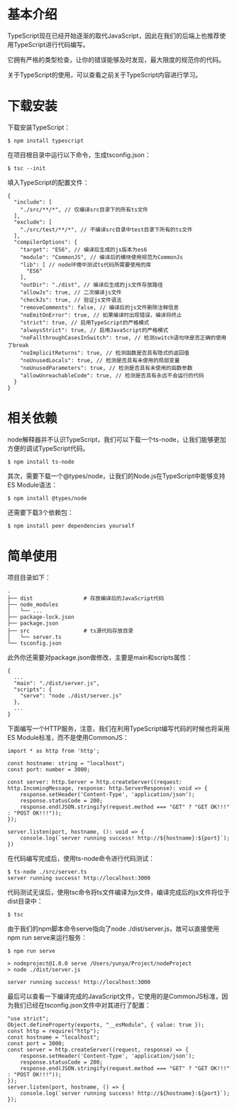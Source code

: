 # 基本介绍

TypeScript现在已经开始逐渐的取代JavaScript，因此在我们的后端上也推荐使用TypeScript进行代码编写。

它拥有严格的类型检查，让你的错误能够及时发现，最大限度的规范你的代码。

关于TypeScript的使用，可以查看之前关于TypeScript内容进行学习。



# 下载安装

下载安装TypeScript：

```
$ npm install typescript
```

在项目根目录中运行以下命令，生成tsconfig.json：

```
$ tsc --init
```

填入TypeScript的配置文件：

```
{
  "include": [
    "./src/**/*", // 仅编译src目录下的所有ts文件
  ],
  "exclude": [
    "./src/test/**/*", // 不编译src目录中test目录下所有的ts文件
  ],
  "compilerOptions": {
    "target": "ES6", // 编译后生成的js版本为es6
    "module": "CommonJS", // 编译后的模块使用规范为CommonJs
    "lib": [ // node环境中测试ts代码所需要使用的库
      "ES6"
    ],
    "outDir": "./dist", // 编译后生成的js文件存放路径
    "allowJs": true, // 二次编译js文件
    "checkJs": true, // 验证js文件语法
    "removeComments": false, // 编译后的js文件删除注释信息
    "noEmitOnError": true, // 如果编译时出现错误，编译将终止
    "strict": true, // 启用TypeScript的严格模式
    "alwaysStrict": true, // 启用JavaScript的严格模式
    "noFallthroughCasesInSwitch": true, // 检测switch语句块是否正确的使用了break
    "noImplicitReturns": true, // 检测函数是否具有隐式的返回值
    "noUnusedLocals": true, // 检测是否具有未使用的局部变量
    "noUnusedParameters": true, // 检测是否具有未使用的函数参数
    "allowUnreachableCode": true, // 检测是否具有永远不会运行的代码
  }
}
```



# 相关依赖

node解释器并不认识TypeScript，我们可以下载一个ts-node，让我们能够更加方便的调试TypeScript代码。

```
$ npm install ts-node
```

其次，需要下载一个@types/node，让我们的Node.js在TypeScript中能够支持ES Module语法：

```
$ npm install @types/node
```

还需要下载3个依赖包：

```
$ npm install peer dependencies yourself
```



# 简单使用

项目目录如下：

```
.
├── dist                # 存放编译后的JavaScript代码
├── node_modules        
│   └── ...
├── package-lock.json
├── package.json
├── src                 # ts源代码存放目录
│   └── server.ts
└── tsconfig.json
```

此外你还需要对package.json做修改，主要是main和scripts属性：

```
{
  ...
  "main": "./dist/server.js",
  "scripts": {
    "serve": "node ./dist/server.js"
  },
  ...
}

```

下面编写一个HTTP服务，注意，我们在利用TypeScript编写代码的时候也将采用ES Module标准，而不是使用CommonJS：

```
import * as http from 'http';

const hostname: string = "localhost";
const port: number = 3000;

const server: http.Server = http.createServer((request: http.IncomingMessage, response: http.ServerResponse): void => {
    response.setHeader('Content-Type', 'application/json');
    response.statusCode = 200;
    response.end(JSON.stringify(request.method === "GET" ? "GET OK!!!" : "POST OK!!!"));
});

server.listen(port, hostname, (): void => {
    console.log(`server running success! http://${hostname}:${port}`);
})
```

在代码编写完成后，使用ts-node命令进行代码测试：

```
$ ts-node ./src/server.ts 
server running success! http://localhost:3000
```

代码测试无误后，使用tsc命令将ts文件编译为js文件，编译完成后的js文件将位于dist目录中：

```
$ tsc
```

由于我们的npm脚本命令serve指向了node ./dist/server.js，故可以直接使用npm run serve来运行服务：

```
$ npm run serve

> nodeproject@1.0.0 serve /Users/yunya/Project/nodeProject
> node ./dist/server.js

server running success! http://localhost:3000
```

最后可以查看一下编译完成的JavaScript文件，它使用的是CommonJS标准，因为我们已经在tsconfig.json文件中对其进行了配置：

```
"use strict";
Object.defineProperty(exports, "__esModule", { value: true });
const http = require("http");
const hostname = "localhost";
const port = 3000;
const server = http.createServer((request, response) => {
    response.setHeader('Content-Type', 'application/json');
    response.statusCode = 200;
    response.end(JSON.stringify(request.method === "GET" ? "GET OK!!!" : "POST OK!!!"));
});
server.listen(port, hostname, () => {
    console.log(`server running success! http://${hostname}:${port}`);
});

```

